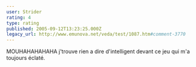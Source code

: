 ```yaml
---
user: Strider
rating: 4
type: rating
published: 2005-09-12T13:23:25.000Z
legacy_url: http://www.emunova.net/veda/test/1087.htm#comment-3770
---
```

MOUHAHAHAHAHA j'trouve rien a dire d'intelligent devant ce jeu qui m'a toujours éclaté.